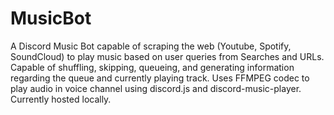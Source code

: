 # MusicBot
 
A Discord Music Bot capable of scraping the web (Youtube, Spotify, SoundCloud) to play music based on user queries from Searches and URLs.
Capable of shuffling, skipping, queueing, and generating information regarding the queue and currently playing track.
Uses FFMPEG codec to play audio in voice channel using discord.js and discord-music-player.
Currently hosted locally.
